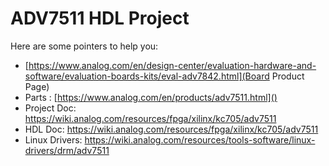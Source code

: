 # ADV7511 HDL Project

Here are some pointers to help you:
  * [https://www.analog.com/en/design-center/evaluation-hardware-and-software/evaluation-boards-kits/eval-adv7842.html](Board Product Page)
  * Parts : [https://www.analog.com/en/products/adv7511.html]()
  * Project Doc: https://wiki.analog.com/resources/fpga/xilinx/kc705/adv7511
  * HDL Doc: https://wiki.analog.com/resources/fpga/xilinx/kc705/adv7511
  * Linux Drivers: https://wiki.analog.com/resources/tools-software/linux-drivers/drm/adv7511
